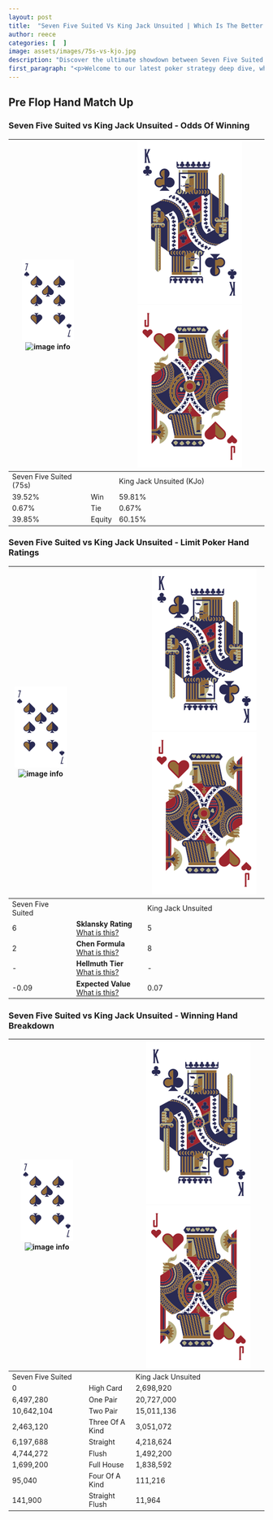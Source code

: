```yaml
---
layout: post
title:  "Seven Five Suited Vs King Jack Unsuited | Which Is The Better Hand In Poker? A Complete Guide"
author: reece
categories: [  ]
image: assets/images/75s-vs-kjo.jpg
description: "Discover the ultimate showdown between Seven Five Suited and King Jack Unsuited in poker! Uncover the odds, strategies, and scenarios where one hand triumphs over the other. Get ready to up your poker game with this thrilling analysis."
first_paragraph: "<p>Welcome to our latest poker strategy deep dive, where we're pitting two distinct hands against each other in a high-stakes showdown: Seven Five Suited vs King Jack Unsuited.</p><p>In the dynamic world of poker, every decision counts, and knowing which hand holds the upper hand is key to your success at the table.</p><p>In this article, we'll dissect these two hands, explore the scenarios where one dominates the other, and equip you with the knowledge to make strategic choices that can tip the odds in your favor.</p><p>Get ready to unravel the intriguing dynamics of these poker hands and elevate your game to new heights.</p>"
---
```




[comment]: # (sp0)

## Pre Flop Hand Match Up

<div class="table hand-ratings" markdown="1"> 



### Seven Five Suited vs King Jack Unsuited - Odds Of Winning


    
| ![image info](assets/images/hand1/7.png) ![image info](assets/images/hand1/5s.png) |  | ![image info](assets/images/hand2/K.png) ![image info](assets/images/hand2/Jo.png) |
| -------- | -------- | -------- |
| Seven Five Suited (75s) |  | King Jack Unsuited (KJo) |
| 39.52% | Win | 59.81% |
| 0.67% | Tie | 0.67% |
| 39.85% | Equity | 60.15% |




[comment]: # (sp1)



### Seven Five Suited vs King Jack Unsuited - Limit Poker Hand Ratings


    
| ![image info](assets/images/hand1/7.png) ![image info](assets/images/hand1/5s.png) |  | ![image info](assets/images/hand2/K.png) ![image info](assets/images/hand2/Jo.png) |
| -------- | -------- | -------- |
| Seven Five Suited |  | King Jack Unsuited |
| 6 | **Sklansky Rating** [What is this?](/sklansky-rating-explained) | 5 |
| 2 | **Chen Formula** [What is this?](/chen-formula-explained) | 8 |
| - | **Hellmuth Tier** [What is this?](/Hellmuth-tier-explained) | - |
| -0.09 | **Expected Value** [What is this?](/expected-value-explained) | 0.07 |




[comment]: # (sp2)



### Seven Five Suited vs King Jack Unsuited - Winning Hand Breakdown


    
| ![image info](assets/images/hand1/7.png) ![image info](assets/images/hand1/5s.png) |  | ![image info](assets/images/hand2/K.png) ![image info](assets/images/hand2/Jo.png) |
| -------- | -------- | -------- |
| Seven Five Suited |  | King Jack Unsuited |
| 0 | High Card | 2,698,920 |
| 6,497,280 | One Pair | 20,727,000 |
| 10,642,104 | Two Pair | 15,011,136 |
| 2,463,120 | Three Of A Kind | 3,051,072 |
| 6,197,688 | Straight | 4,218,624 |
| 4,744,272 | Flush | 1,492,200 |
| 1,699,200 | Full House | 1,838,592 |
| 95,040 | Four Of A Kind | 111,216 |
| 141,900 | Straight Flush | 11,964 |




[comment]: # (sp3)



</div>

[comment]: # (sp4)



[comment]: # (sp5)

